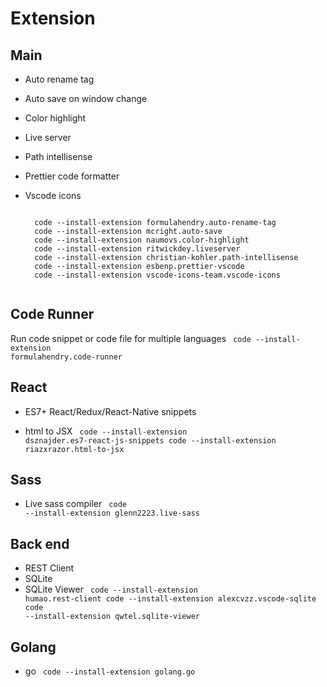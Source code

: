 # Extension

## Main

- Auto rename tag
- Auto save on window change
- Color highlight
- Live server
- Path intellisense
- Prettier code formatter
- Vscode icons

    <code language="javascript">
    code --install-extension formulahendry.auto-rename-tag
    code --install-extension mcright.auto-save
    code --install-extension naumovs.color-highlight
    code --install-extension ritwickdey.liveserver
    code --install-extension christian-kohler.path-intellisense
    code --install-extension esbenp.prettier-vscode
    code --install-extension vscode-icons-team.vscode-icons
    </code>

## Code Runner

Run code snippet or code file for multiple languages
<code language="javascript">
code --install-extension formulahendry.code-runner
</code>

## React

- ES7+ React/Redux/React-Native snippets

- html to JSX
  <code language="javascript">
  code --install-extension dsznajder.es7-react-js-snippets
  code --install-extension riazxrazor.html-to-jsx
  </code>

## Sass

- Live sass compiler
  <code language="javascript">
  code --install-extension glenn2223.live-sass
  </code>

## Back end

- REST Client
- SQLite
- SQLite Viewer
  <code language="javascript">
  code --install-extension humao.rest-client
  code --install-extension alexcvzz.vscode-sqlite
  code --install-extension qwtel.sqlite-viewer
  </code>

## Golang

- go
  <code language="javascript">
  code --install-extension golang.go
  </code>
